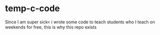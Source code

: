 # temp-c-code
Since I am super sick&lt; i wrote some code to teach students who I teach on weekends for free, this is why this repo exists
